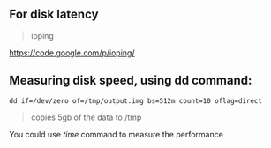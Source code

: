 For disk latency
-------------

> ioping 

https://code.google.com/p/ioping/


Measuring disk speed, using dd command:
------------

`dd if=/dev/zero of=/tmp/output.img bs=512m count=10 oflag=direct
`
> copies 5gb of the data to /tmp

You could use _time_ command to measure the performance